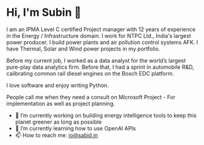# Hi, I'm Subin 👋


I am an IPMA Level C certified Project manager with 12 years of experience in the Energy / Infrastructure domain. I work for NTPC Ltd., India's largest power producer. I build power plants and air pollution control systems AFK. I have Thermal, Solar and Wind power projects in my portfolio.


Before my current job, I worked as a data analyst for the world’s largest pure-play data analytics firm. Before that, I had a sprint in automobile R&D, calibrating common rail diesel engines on the Bosch EDC platform.


I love software and enjoy writing Python. 


People call me when they need a consult on Microsoft Project - For implementation as well as project planning.


- 🔭 I’m currently working on building energy intelligence tools to keep this planet greener as long as possible
- 🌱 I’m currently learning how to use OpenAI APIs
- 📫 How to reach me: io@sabid.in

<!--
- 👯 I’m looking to collaborate on ...
- 🤔 I’m looking for help with ...
- 💬 Ask me about ...
- 😄 Pronouns: ...
- ⚡ Fun fact: ...
-->
